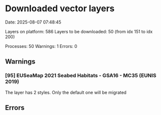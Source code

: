 # Downloaded vector layers

Date: 2025-08-07 07:48:45

Layers on platform: 586
Layers to be downloaded: 50 (from idx 151 to idx 200)

Processes: 50
Warnings: 1
Errors: 0

## Warnings

### [95] EUSeaMap 2021 Seabed Habitats - GSA16 - MC35  (EUNIS 2019)

The layer has 2 styles. Only the default one will be migrated

## Errors
